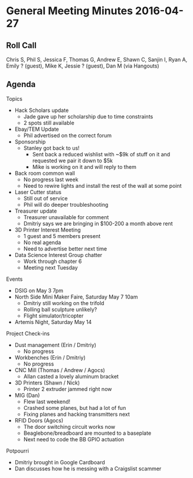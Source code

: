 General Meeting Minutes 2016-04-27
==================================

Roll Call
---------
Chris S, Phil S, Jessica F, Thomas G, Andrew E, Shawn C, Sanjin I, Ryan A, Emily ? (guest), Mike K, Jessie ? (guest), Dan M (via Hangouts)

Agenda
------

Topics

- Hack Scholars update
  - Jade gave up her scholarship due to time constraints
  - 2 spots still available
- Ebay/TEM Update
  - Phil advertised on the correct forum
- Sponsorship
  - Stanley got back to us!
    - Sent back a reduced wishlist with ~$9k of stuff on it and requested we pair it down to $5k
    - Mike is working on it and will reply to them
- Back room common wall
  - No progress last week
  - Need to rewire lights and install the rest of the wall at some point
- Laser Cutter status
  - Still out of service
  - Phil will do deeper troubleshooting
- Treasurer update
  - Treasurer unavailable for comment
  - Dmitriy says we are bringing in $100-200 a month above rent
- 3D Printer Interest Meeting
  - 1 guest and 5 members present
  - No real agenda
  - Need to advertise better next time
- Data Science Interest Group chatter
  - Work through chapter 6
  - Meeting next Tuesday

Events

- DSIG on May 3 7pm
- North Side Mini Maker Faire, Saturday May 7 10am
  - Dmitriy still working on the trifold
  - Rolling ball sculpture unlikely?
  - Flight simulator/tricopter
- Artemis Night, Saturday May 14

Project Check-ins

- Dust management (Erin / Dmitriy)
  - No progress
- Workbenches (Erin / Dmitriy)
  - No progress
- CNC Mill (Thomas / Andrew / Agocs)
  - Allan casted a lovely aluminum bracket
- 3D Printers (Shawn / Nick)
  - Printer 2 extruder jammed right now
- MIG (Dan)
  - Flew last weekend!
  - Crashed some planes, but had a lot of fun
  - Fixing planes and hacking transmitters next
- RFID Doors (Agocs)
  - The door switching circuit works now
  - Beaglebone/breadboard are mounted to a baseplate
  - Next need to code the BB GPIO actuation

Potpourri
- Dmitriy brought in Google Cardboard
- Dan discusses how he is messing with a Craigslist scammer
